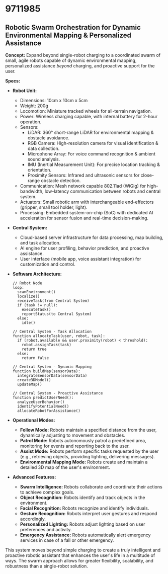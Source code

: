 # 9711985

## Robotic Swarm Orchestration for Dynamic Environmental Mapping & Personalized Assistance

**Concept:** Expand beyond single-robot charging to a coordinated swarm of small, agile robots capable of dynamic environmental mapping, personalized assistance *beyond* charging, and proactive support for the user.

**Specs:**

*   **Robot Unit:**
    *   Dimensions: 10cm x 10cm x 5cm
    *   Weight: 200g
    *   Locomotion: Miniature tracked wheels for all-terrain navigation.
    *   Power: Wireless charging capable, with internal battery for 2-hour operation.
    *   Sensors:
        *   LiDAR: 360° short-range LiDAR for environmental mapping & obstacle avoidance.
        *   RGB Camera: High-resolution camera for visual identification & data collection.
        *   Microphone Array: For voice command recognition & ambient sound analysis.
        *   IMU (Inertial Measurement Unit): For precise location tracking & orientation.
        *   Proximity Sensors: Infrared and ultrasonic sensors for close-range obstacle detection.
    *   Communication: Mesh network capable 802.11ad (WiGig) for high-bandwidth, low-latency communication between robots and central system.
    *   Actuators: Small robotic arm with interchangeable end-effectors (gripper, small tool holder, light).
    *   Processing: Embedded system-on-chip (SoC) with dedicated AI acceleration for sensor fusion and real-time decision-making.

*   **Central System:**
    *   Cloud-based server infrastructure for data processing, map building, and task allocation.
    *   AI engine for user profiling, behavior prediction, and proactive assistance.
    *   User interface (mobile app, voice assistant integration) for customization and control.

*   **Software Architecture:**

    ```pseudocode
    // Robot Node
    loop:
      scanEnvironment()
      localize()
      receiveTask(from Central System)
      if (task != null):
        executeTask()
        reportStatus(to Central System)
      else:
        idle()

    // Central System - Task Allocation
    function allocateTask(user, robot, task):
      if (robot.available && user.proximity(robot) < threshold):
        robot.assignTask(task)
        return true
      else:
        return false

    // Central System - Dynamic Mapping
    function buildMap(sensorData):
      integrateSensorData(sensorData)
      create3DModel()
      updateMap()

    // Central System - Proactive Assistance
    function predictUserNeed():
      analyzeUserBehavior()
      identifyPotentialNeed()
      allocateRobotForAssistance()
    ```

*   **Operational Modes:**
    *   **Follow Mode:** Robots maintain a specified distance from the user, dynamically adjusting to movement and obstacles.
    *   **Patrol Mode:** Robots autonomously patrol a predefined area, monitoring for events and reporting back to the user.
    *   **Assist Mode:** Robots perform specific tasks requested by the user (e.g., retrieving objects, providing lighting, delivering messages).
    *   **Environmental Mapping Mode:** Robots create and maintain a detailed 3D map of the user's environment.

*   **Advanced Features:**
    *   **Swarm Intelligence:** Robots collaborate and coordinate their actions to achieve complex goals.
    *   **Object Recognition:** Robots identify and track objects in the environment.
    *   **Facial Recognition:** Robots recognize and identify individuals.
    *   **Gesture Recognition:** Robots interpret user gestures and respond accordingly.
    *   **Personalized Lighting:** Robots adjust lighting based on user preferences and activity.
    *   **Emergency Assistance:** Robots automatically alert emergency services in case of a fall or other emergency.

This system moves beyond simple charging to create a truly intelligent and proactive robotic assistant that enhances the user's life in a multitude of ways. The swarm approach allows for greater flexibility, scalability, and robustness than a single-robot solution.